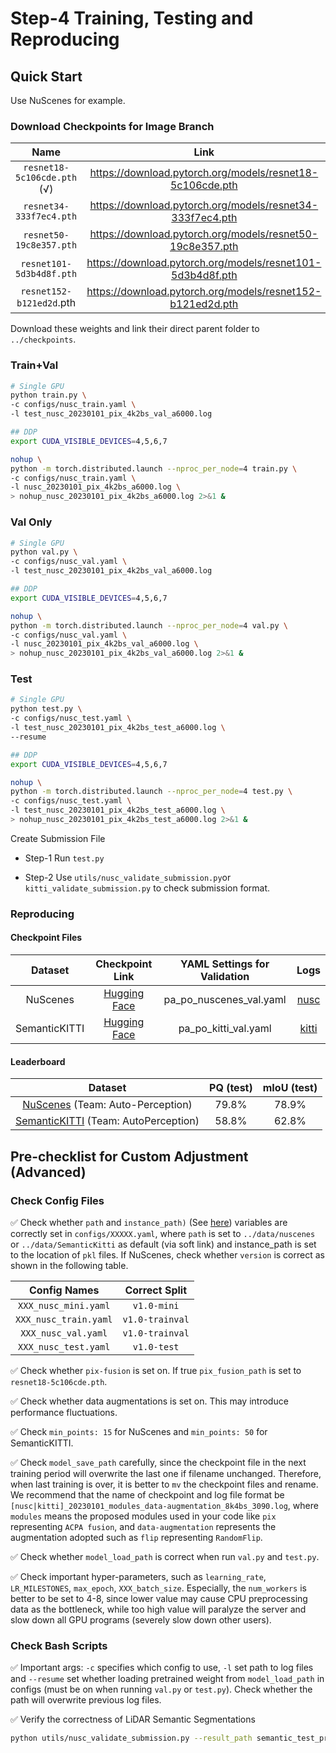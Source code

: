 # Step-4 Training, Testing and Reproducing

## Quick Start

Use NuScenes for example.

### Download Checkpoints for Image Branch

|            Name             |                            Link                            |
| :-------------------------: | :--------------------------------------------------------: |
| `resnet18-5c106cde.pth` (√) | https://download.pytorch.org/models/resnet18-5c106cde.pth  |
|   `resnet34-333f7ec4.pth`   | https://download.pytorch.org/models/resnet34-333f7ec4.pth  |
|   `resnet50-19c8e357.pth`   | https://download.pytorch.org/models/resnet50-19c8e357.pth  |
|  `resnet101-5d3b4d8f.pth`   | https://download.pytorch.org/models/resnet101-5d3b4d8f.pth |
|  `resnet152-b121ed2d`.pth   | https://download.pytorch.org/models/resnet152-b121ed2d.pth |

Download these weights and link their direct parent folder to `../checkpoints`.

### Train+Val

```bash
# Single GPU
python train.py \
-c configs/nusc_train.yaml \
-l test_nusc_20230101_pix_4k2bs_val_a6000.log

## DDP
export CUDA_VISIBLE_DEVICES=4,5,6,7

nohup \
python -m torch.distributed.launch --nproc_per_node=4 train.py \
-c configs/nusc_train.yaml \
-l nusc_20230101_pix_4k2bs_a6000.log \
> nohup_nusc_20230101_pix_4k2bs_a6000.log 2>&1 &
```



### Val Only

```bash
# Single GPU
python val.py \
-c configs/nusc_val.yaml \
-l test_nusc_20230101_pix_4k2bs_val_a6000.log

## DDP
export CUDA_VISIBLE_DEVICES=4,5,6,7

nohup \
python -m torch.distributed.launch --nproc_per_node=4 val.py \
-c configs/nusc_val.yaml \
-l nusc_20230101_pix_4k2bs_val_a6000.log \
> nohup_nusc_20230101_pix_4k2bs_val_a6000.log 2>&1 &
```



### Test

```bash
# Single GPU
python test.py \
-c configs/nusc_test.yaml \
-l test_nusc_20230101_pix_4k2bs_test_a6000.log \
--resume

## DDP
export CUDA_VISIBLE_DEVICES=4,5,6,7

nohup \
python -m torch.distributed.launch --nproc_per_node=4 test.py \
-c configs/nusc_test.yaml \
-l test_nusc_20230101_pix_4k2bs_test_a6000.log \
> nohup_nusc_20230101_pix_4k2bs_test_a6000.log 2>&1 &
```



Create Submission File 

- Step-1 Run `test.py`

- Step-2 Use `utils/nusc_validate_submission.py`or `kitti_validate_submission.py` to check submission format.

### Reproducing

#### Checkpoint Files

|    Dataset    |                 Checkpoint Link                  | YAML Settings for Validation |               Logs                |
| :-----------: | :----------------------------------------------: | :--------------------------: | :-------------------------------: |
|   NuScenes    | [Hugging Face](https://huggingface.co/im99/lcps) |   pa_po_nuscenes_val.yaml    |  [nusc](../logs/nohup_nusc_val.log)  |
| SemanticKITTI | [Hugging Face](https://huggingface.co/im99/lcps) |     pa_po_kitti_val.yaml     | [kitti](../logs/nohup_kitti_val.log) |



#### Leaderboard

|                           Dataset                            | PQ (test) | mIoU (test) |
| :----------------------------------------------------------: | :-------: | :---------: |
| [NuScenes](https://eval.ai/web/challenges/challenge-page/1243/leaderboard/3127) (Team: Auto-Perception) |   79.8%   |    78.9%    |
| [SemanticKITTI](https://codalab.lisn.upsaclay.fr/competitions/7092#results) (Team: AutoPerception) |   58.8%   |    62.8%    |



## Pre-checklist for Custom Adjustment (Advanced)

### Check Config Files

:white_check_mark: Check whether `path` and `instance_path)` (See [here](https://github.com/zhangzw12319/lcps/blob/main/docs/prepare_nusc.md)) variables are correctly set in `configs/XXXXX.yaml`, where `path` is set to `../data/nuscenes` or `../data/SemanticKitti` as default (via soft link) and instance_path is set to the location of `pkl` files. If NuScenes, check whether `version` is correct as shown in the following table.

|     Config Names      |  Correct Split  |
| :-------------------: | :-------------: |
| `XXX_nusc_mini.yaml`  |   `v1.0-mini`   |
| `XXX_nusc_train.yaml` | `v1.0-trainval` |
|  `XXX_nusc_val.yaml`  | `v1.0-trainval` |
| `XXX_nusc_test.yaml`  |   `v1.0-test`   |

:white_check_mark: Check whether `pix-fusion` is set on. If true `pix_fusion_path` is set to `resnet18-5c106cde.pth`.

:white_check_mark: Check whether data augmentations is set on. This may introduce performance fluctuations.

:white_check_mark: Check `min_points: 15` for NuScenes and `min_points: 50` for SemanticKITTI.

:white_check_mark: Check `model_save_path` carefully, since the checkpoint file in the next training period will overwrite the last one if filename unchanged. Therefore, when last training is over, it is better to `mv` the checkpoint files and rename. We recommend that the name of checkpoint and log file format be `[nusc|kitti]_20230101_modules_data-augmentation_8k4bs_3090.log`, where  `modules` means the proposed modules used in your code like `pix` representing `ACPA fusion`, and `data-augmentation` represents the augmentation adopted such as `flip` representing `RandomFlip`.

:white_check_mark: Check whether `model_load_path` is correct when run `val.py` and `test.py`.

:white_check_mark: Check important hyper-parameters, such as `learning_rate`, `LR_MILESTONES`, `max_epoch`, `XXX_batch_size`. Especially, the `num_workers` is better to be set to 4-8, since lower value may cause CPU preprocessing data as the bottleneck, while too high value will paralyze the server and slow down all GPU programs (severely slow down other users).

### Check Bash Scripts

:white_check_mark: Important args: `-c` specifies which config to use, `-l` set path to log files and `--resume` set whether loading pretrained weight from `model_load_path` in configs (must be on when running `val.py` or `test.py`). Check whether the path will overwrite previous log files.

:white_check_mark: Verify the correctness of LiDAR Semantic Segmentations

```bash
python utils/nusc_validate_submission.py --result_path semantic_test_preds/ --eval_set test --dataroot path_to_test_set --version v1.0-test --verbose True --zip_out ./ 
```













